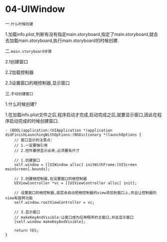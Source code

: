 # 04-UIWindow

一.`什么时候创建`

1.加载info.plist,判断有没有指定main.storyboard,指定了main.storyboard,就会去加载main.storyboard,执行main.storyboard的时候创建.

二.`main.storyboard步骤`

2.1创建窗口

2.2加载控制器

2.3设置窗口的根控制器,显示窗口

三.`手动创建窗口`

1.什么时候创建?

1.在加载info.plist文件之后,程序启动才完成,启动完成之后,就要显示窗口,因此在程序启动完成的时候创建窗口.

```objc
- (BOOL)application:(UIApplication *)application didFinishLaunchingWithOptions:(NSDictionary *)launchOptions {
    // 窗口显示的注意点:
    // 1.一定要强引用
    // 2.控件要想显示出来,必须要有尺寸

    // 1.创建窗口
    self.window = [[UIWindow alloc] initWithFrame:[UIScreen mainScreen].bounds];

    // 2.创建根控制器,在设置窗口的根控制器
    UIViewController *vc = [[UIViewController alloc] init];

    // 设置窗口的根控制器,底层会自动把根控制器的view添加到窗口上,并且让控制器的view有旋转功能
    self.window.rootViewController = vc;

    // 3.显示窗口
    // makeKeyAndVisible:让窗口成为应用程序的主窗口,并且显示窗口
    [self.window makeKeyAndVisible];

    return YES;
}

```